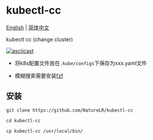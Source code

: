 # kubectl-cc

[English](./README.md) | [简体中文](./README_zh.md)

kubectl cc (change cluster)

[![asciicast](https://asciinema.org/a/665475.svg)](https://asciinema.org/a/665475)

- 将k8s配置文件放在`.kube/configs`下保存为xxx.yaml文件

- 模糊搜索需要安装[fzf](https://github.com/junegunn/fzf)

## 安装

```shell
git clone https://github.com/NatureLR/kubectl-cc

cd kubectl-cc

cp kubectl-cc /usr/local/bin/
```
